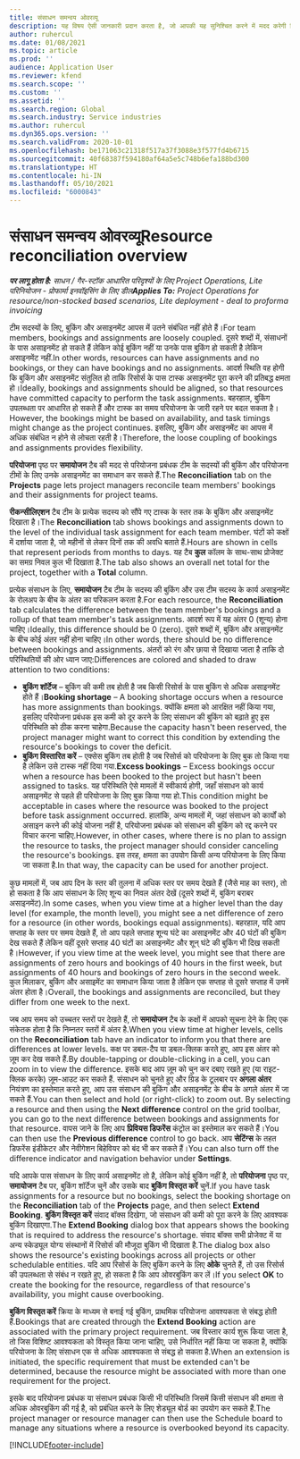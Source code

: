 ```yaml
---
title: संसाधन समन्वय ओवरव्यू
description: यह विषय ऐसी जानकारी प्रदान करता है, जो आपकी यह सुनिश्चित करने में मदद करेगी कि परियोजनाओं के लिए संसाधन बुकिंग और असाइनमेंट संरेखित हैं.
author: ruhercul
ms.date: 01/08/2021
ms.topic: article
ms.prod: ''
audience: Application User
ms.reviewer: kfend
ms.search.scope: ''
ms.custom: ''
ms.assetid: ''
ms.search.region: Global
ms.search.industry: Service industries
ms.author: ruhercul
ms.dyn365.ops.version: ''
ms.search.validFrom: 2020-10-01
ms.openlocfilehash: be171063c21318f517a37f3088e3f577fd4b6715
ms.sourcegitcommit: 40f68387f594180af64a5e5c748b6efa188bd300
ms.translationtype: HT
ms.contentlocale: hi-IN
ms.lasthandoff: 05/10/2021
ms.locfileid: "6000843"
---
```

# <a name="resource-reconciliation-overview"></a><span data-ttu-id="b8943-103">संसाधन समन्वय ओवरव्यू</span><span class="sxs-lookup"><span data-stu-id="b8943-103">Resource reconciliation overview</span></span>

<span data-ttu-id="b8943-104">_**पर लागू होता है:** साधन / गैर-स्टॉक आधारित परिदृश्यों के लिए Project Operations, Lite परिनियोजन - प्रोफार्मा इनवॉइसिंग के लिए डील_</span><span class="sxs-lookup"><span data-stu-id="b8943-104">_**Applies To:** Project Operations for resource/non-stocked based scenarios, Lite deployment - deal to proforma invoicing_</span></span>

<span data-ttu-id="b8943-105">टीम सदस्यों के लिए, बुकिंग और असाइनमेंट आपस में उतने संबंधित नहीं होते हैं।</span><span class="sxs-lookup"><span data-stu-id="b8943-105">For team members, bookings and assignments are loosely coupled.</span></span> <span data-ttu-id="b8943-106">दूसरे शब्दों में, संसाधनों के पास असाइनमेंट हो सकते हैं लेकिन कोई बुकिंग नहीं या उनके पास बुकिंग हो सकती है लेकिन असाइनमेंट नहीं.</span><span class="sxs-lookup"><span data-stu-id="b8943-106">In other words, resources can have assignments and no bookings, or they can have bookings and no assignments.</span></span> <span data-ttu-id="b8943-107">आदर्श स्थिति वह होगी कि बुकिंग और असाइनमेंट संतुलित हो ताकि रिसोर्स के पास टास्क असाइनमेंट पूरा करने की प्रतिबद्ध क्षमता हो।</span><span class="sxs-lookup"><span data-stu-id="b8943-107">Ideally, bookings and assignments should be aligned, so that resources have committed capacity to perform the task assignments.</span></span> <span data-ttu-id="b8943-108">बहरहाल, बुकिंग उपलब्धता पर आधारित हो सकते हैं और टास्क का समय परियोजना के जारी रहने पर बदल सकता है।</span><span class="sxs-lookup"><span data-stu-id="b8943-108">However, the bookings might be based on availability, and task timings might change as the project continues.</span></span> <span data-ttu-id="b8943-109">इसलिए, बुकिंग और असाइनमेंट का आपस में अधिक संबंधित न होने से लोचता रहती है।</span><span class="sxs-lookup"><span data-stu-id="b8943-109">Therefore, the loose coupling of bookings and assignments provides flexibility.</span></span>

<span data-ttu-id="b8943-110">**परियोजना** पृष्ठ पर **समायोजन** टैब की मदद से परियोजना प्रबंधक टीम के सदस्यों की बुकिंग और परियोजना टीमों के लिए उनके असाइनमेंट का समाधान कर सकते हैं.</span><span class="sxs-lookup"><span data-stu-id="b8943-110">The **Reconciliation** tab on the **Projects** page lets project managers reconcile team members' bookings and their assignments for project teams.</span></span>

<span data-ttu-id="b8943-111">**रीकन्सीलिएशन** टैब टीम के प्रत्येक सदस्य को सौंपे गए टास्क के स्तर तक के बुकिंग और असाइनमेंट दिखाता है।</span><span class="sxs-lookup"><span data-stu-id="b8943-111">The **Reconciliation** tab shows bookings and assignments down to the level of the individual task assignment for each team member.</span></span> <span data-ttu-id="b8943-112">घंटों को कक्षों में दर्शाया जाता है, जो महीनों से लेकर दिनों तक की अवधि बताते हैं.</span><span class="sxs-lookup"><span data-stu-id="b8943-112">Hours are shown in cells that represent periods from months to days.</span></span> <span data-ttu-id="b8943-113">यह टैब **कुल** कॉलम के साथ-साथ प्रोजेक्ट का समग्र निवल कुल भी दिखाता है.</span><span class="sxs-lookup"><span data-stu-id="b8943-113">The tab also shows an overall net total for the project, together with a **Total** column.</span></span>

<span data-ttu-id="b8943-114">प्रत्येक संसाधन के लिए, **समायोजन** टैब टीम के सदस्य की बुकिंग और उस टीम सदस्य के कार्य असाइनमेंट के रोलअप के बीच के अंतर का परिकलन करता है.</span><span class="sxs-lookup"><span data-stu-id="b8943-114">For each resource, the **Reconciliation** tab calculates the difference between the team member's bookings and a rollup of that team member's task assignments.</span></span> <span data-ttu-id="b8943-115">आदर्श रूप में यह अंतर 0 (शून्य) होना चाहिए।</span><span class="sxs-lookup"><span data-stu-id="b8943-115">Ideally, this difference should be 0 (zero).</span></span> <span data-ttu-id="b8943-116">दूसरे शब्दों में, बुकिंग और असाइनमेंट के बीच कोई अंतर नहीं होना चाहिए।</span><span class="sxs-lookup"><span data-stu-id="b8943-116">In other words, there should be no difference between bookings and assignments.</span></span> <span data-ttu-id="b8943-117">अंतरों को रंग और छाया से दिखाया जाता है ताकि दो परिस्थितियों की ओर ध्यान जाए:</span><span class="sxs-lookup"><span data-stu-id="b8943-117">Differences are colored and shaded to draw attention to two conditions:</span></span>

- <span data-ttu-id="b8943-118">**बुकिंग शॉर्टेज** – बुकिंग की कमी तब होती है जब किसी रिसोर्स के पास बुकिंग से अधिक असाइनमेंट होते हैं।</span><span class="sxs-lookup"><span data-stu-id="b8943-118">**Booking shortage** – A booking shortage occurs when a resource has more assignments than bookings.</span></span> <span data-ttu-id="b8943-119">क्योंकि क्षमता को आरक्षित नहीं किया गया, इसलिए परियोजना प्रबंधक इस कमी को दूर करने के लिए संसाधन की बुकिंग को बढ़ाते हुए इस परिस्थिति को ठीक करना चाहेगा.</span><span class="sxs-lookup"><span data-stu-id="b8943-119">Because the capacity hasn't been reserved, the project manager might want to correct this condition by extending the resource's bookings to cover the deficit.</span></span>
- <span data-ttu-id="b8943-120">**बुकिंग विस्तारित करें** – एक्सेस बुकिंग तब होती है जब रिसोर्स को परियोजना के लिए बुक तो किया गया है लेकिन उसे टास्क नहीं दिया गया.</span><span class="sxs-lookup"><span data-stu-id="b8943-120">**Excess bookings** – Excess bookings occur when a resource has been booked to the project but hasn't been assigned to tasks.</span></span> <span data-ttu-id="b8943-121">यह परिस्थिति ऐसे मामलों में स्वीकार्य होगी, जहाँ संसाधन को कार्य असाइनमेंट से पहले ही परियोजना के लिए बुक किया गया हो.</span><span class="sxs-lookup"><span data-stu-id="b8943-121">This condition might be acceptable in cases where the resource was booked to the project before task assignment occurred.</span></span> <span data-ttu-id="b8943-122">हालांकि, अन्य मामलों में, जहां संसाधन को कार्यों को असाइन करने की कोई योजना नहीं है, परियोजना प्रबंधक को संसाधन की बुकिंग को रद्द करने पर विचार करना चाहिए.</span><span class="sxs-lookup"><span data-stu-id="b8943-122">However, in other cases, where there is no plan to assign the resource to tasks, the project manager should consider canceling the resource's bookings.</span></span> <span data-ttu-id="b8943-123">इस तरह, क्षमता का उपयोग किसी अन्य परियोजना के लिए किया जा सकता है.</span><span class="sxs-lookup"><span data-stu-id="b8943-123">In that way, the capacity can be used for another project.</span></span>

<span data-ttu-id="b8943-124">कुछ मामलों में, जब आप दिन के स्तर की तुलना में अधिक स्तर पर समय देखते हैं (जैसे माह का स्तर), तो हो सकता है कि आप संसाधन के लिए शून्य का निवल अंतर देखें (दूसरे शब्दों में, बुकिंग बराबर असाइनमेंट).</span><span class="sxs-lookup"><span data-stu-id="b8943-124">In some cases, when you view time at a higher level than the day level (for example, the month level), you might see a net difference of zero for a resource (in other words, bookings equal assignments).</span></span> <span data-ttu-id="b8943-125">बहरहाल, यदि आप सप्ताह के स्तर पर समय देखते हैं, तो आप पहले सप्ताह शून्य घंटे का असाइनमेंट और 40 घंटों की बुकिंग देख सकते हैं लेकिन वहीं दूसरे सप्ताह 40 घंटों का असाइनमेंट और शून् घंटे की बुकिंग भी दिख सकती है।</span><span class="sxs-lookup"><span data-stu-id="b8943-125">However, if you view time at the week level, you might see that there are assignments of zero hours and bookings of 40 hours in the first week, but assignments of 40 hours and bookings of zero hours in the second week.</span></span> <span data-ttu-id="b8943-126">कुल मिलाकर, बुकिंग और असाइमेंट का समाधान किया जाता है लेकिन एक सप्ताह से दूसरे सप्ताह में उनमें अंतर होता है।</span><span class="sxs-lookup"><span data-stu-id="b8943-126">Overall, the bookings and assignments are reconciled, but they differ from one week to the next.</span></span>

<span data-ttu-id="b8943-127">जब आप समय को उच्चतर स्तरों पर देखते हैं, तो **समायोजन** टैब के कक्षों में आपको सूचना देने के लिए एक संकेतक होता है कि निम्नतर स्तरों में अंतर है.</span><span class="sxs-lookup"><span data-stu-id="b8943-127">When you view time at higher levels, cells on the **Reconciliation** tab have an indicator to inform you that there are differences at lower levels.</span></span> <span data-ttu-id="b8943-128">कक्ष पर डबल-टैप या डबल-क्लिक करते हुए, आप इस अंतर को ज़ूम कर देख सकते हैं.</span><span class="sxs-lookup"><span data-stu-id="b8943-128">By double-tapping or double-clicking in a cell, you can zoom in to view the difference.</span></span> <span data-ttu-id="b8943-129">इसके बाद आप ज़ूम को चुन कर दबाए रखते हुए (या राइट-क्लिक करके) ज़ूम-आउट कर सकते हैं. संसाधन को चुनते हुए और ग्रिड के टूलबार पर **अगला अंतर** नियंत्रण का इस्तेमाल करते हुए, आप उस संसाधन की बुकिंग और असाइनमेंट के बीच के अगले अंतर में जा सकते हैं.</span><span class="sxs-lookup"><span data-stu-id="b8943-129">You can then select and hold (or right-click) to zoom out. By selecting a resource and then using the **Next difference** control on the grid toolbar, you can go to the next difference between bookings and assignments for that resource.</span></span> <span data-ttu-id="b8943-130">वापस जाने के लिए आप **प्रिवियस डिफरेंस** कंट्रोल का इस्तेमाल कर सकते हैं।</span><span class="sxs-lookup"><span data-stu-id="b8943-130">You can then use the **Previous difference** control to go back.</span></span> <span data-ttu-id="b8943-131">आप **सेटिंग्स** के तहत डिफरेंस इंडीकेटर और नेवीगेशन बिहेवियर को बंद भी कर सकते हैं।</span><span class="sxs-lookup"><span data-stu-id="b8943-131">You can also turn off the difference indicator and navigation behavior under **Settings**.</span></span>

<span data-ttu-id="b8943-132">यदि आपके पास संसाधन के लिए कार्य असाइनमेंट तो है, लेकिन कोई बुकिंग नहीं है, तो **परियोजना** पृष्ठ पर, **समायोजन** टैब पर, बुकिंग शॉर्टेज चुनें और उसके बाद **बुकिंग विस्तृत करें** चुनें.</span><span class="sxs-lookup"><span data-stu-id="b8943-132">If you have task assignments for a resource but no bookings, select the booking shortage on the **Reconciliation** tab of the **Projects** page, and then select **Extend Booking**.</span></span> <span data-ttu-id="b8943-133">**बुकिंग विस्तृत करें** संवाद बॉक्स दिखेगा, जो संसाधन की कमी को पूरा करने के लिए आवश्यक बुकिंग दिखाएगा.</span><span class="sxs-lookup"><span data-stu-id="b8943-133">The **Extend Booking** dialog box that appears shows the booking that is required to address the resource's shortage.</span></span> <span data-ttu-id="b8943-134">संवाद बॉक्‍स सभी प्रोजेक्ट में या अन्य स्केड्यूल योग्य संस्थानों में रिसोर्स की मौजूदा बुकिंग भी दिखाता है.</span><span class="sxs-lookup"><span data-stu-id="b8943-134">The dialog box also shows the resource's existing bookings across all projects or other schedulable entities.</span></span> <span data-ttu-id="b8943-135">यदि आप रिसोर्स के लिए बुकिंग करने के लिए **ओके** चुनते हैं, तो उस रिसोर्स की उपलब्धता से संबंध न रखते हुए, हो सकता है कि आप ओवरबुकिंग कर लें।</span><span class="sxs-lookup"><span data-stu-id="b8943-135">If you select **OK** to create the booking for the resource, regardless of that resource's availability, you might cause overbooking.</span></span>

<span data-ttu-id="b8943-136">**बुकिंग विस्तृत करें** क्रिया के माध्यम से बनाई गई बुकिंग, प्राथमिक परियोजना आवश्यकता से संबद्ध होती हैं.</span><span class="sxs-lookup"><span data-stu-id="b8943-136">Bookings that are created through the **Extend Booking** action are associated with the primary project requirement.</span></span> <span data-ttu-id="b8943-137">जब विस्तार कार्य शुरू किया जाता है, तो जिस विशिष्ट आवश्यकता को विस्तृत किया जाना चाहिए, उसे निर्धारित नहीं किया जा सकता है, क्योंकि परियोजना के लिए संसाधन एक से अधिक आवश्यकता से संबद्ध हो सकता है.</span><span class="sxs-lookup"><span data-stu-id="b8943-137">When an extension is initiated, the specific requirement that must be extended can't be determined, because the resource might be associated with more than one requirement for the project.</span></span>

<span data-ttu-id="b8943-138">इसके बाद परियोजना प्रबंधक या संसाधन प्रबंधक किसी भी परिस्थिति जिसमें किसी संसाधन की क्षमता से अधिक ओवरबुकिंग की गई है, को प्रबंधित करने के लिए शेड्यूल बोर्ड का उपयोग कर सकते हैं.</span><span class="sxs-lookup"><span data-stu-id="b8943-138">The project manager or resource manager can then use the Schedule board to manage any situations where a resource is overbooked beyond its capacity.</span></span>


[!INCLUDE[footer-include](../includes/footer-banner.md)]
